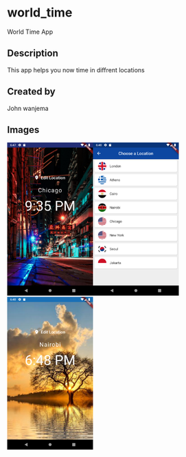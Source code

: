 # world_time

World Time App

## Description

This app helps you now time in diffrent locations

## Created by
John wanjema
## Images
<img src="/assests/Screenshot_1583077657.png" alt="drawing" width="200" align='left'/> 
<img src="/assests/Screenshot_1583077700.png" alt="drawing" width="200" align='centre'/> 

<img src="/assests/Screenshot_1583077727.png" alt="drawing" width="200" align='centre'/> 





